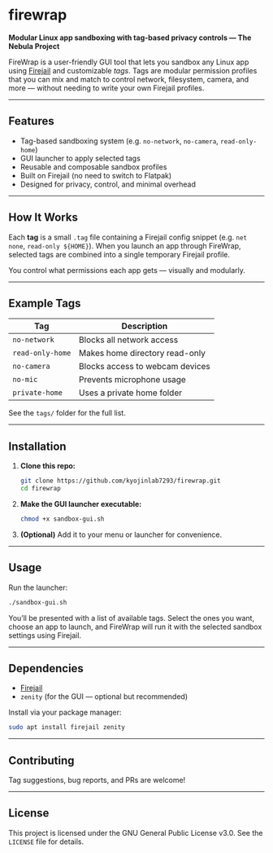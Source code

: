 # firewrap

**Modular Linux app sandboxing with tag-based privacy controls — The Nebula Project**

FireWrap is a user-friendly GUI tool that lets you sandbox any Linux app using [Firejail](https://firejail.wordpress.com/) and customizable *tags*. Tags are modular permission profiles that you can mix and match to control network, filesystem, camera, and more — without needing to write your own Firejail profiles.

---

## Features

- Tag-based sandboxing system (e.g. `no-network`, `no-camera`, `read-only-home`)
- GUI launcher to apply selected tags
- Reusable and composable sandbox profiles
- Built on Firejail (no need to switch to Flatpak)
- Designed for privacy, control, and minimal overhead

---

## How It Works

Each **tag** is a small `.tag` file containing a Firejail config snippet (e.g. `net none`, `read-only ${HOME}`). When you launch an app through FireWrap, selected tags are combined into a single temporary Firejail profile.

You control what permissions each app gets — visually and modularly.

---

## Example Tags

| Tag              | Description                         |
|------------------|-------------------------------------|
| `no-network`     | Blocks all network access           |
| `read-only-home` | Makes home directory read-only      |
| `no-camera`      | Blocks access to webcam devices     |
| `no-mic`         | Prevents microphone usage           |
| `private-home`   | Uses a private home folder          |

See the `tags/` folder for the full list.

---

## Installation

1. **Clone this repo:**
   ```bash
   git clone https://github.com/kyojinlab7293/firewrap.git
   cd firewrap
   ```

2. **Make the GUI launcher executable:**
   ```bash
   chmod +x sandbox-gui.sh
   ```

3. **(Optional)** Add it to your menu or launcher for convenience.

---

## Usage

Run the launcher:

```bash
./sandbox-gui.sh
```

You’ll be presented with a list of available tags. Select the ones you want, choose an app to launch, and FireWrap will run it with the selected sandbox settings using Firejail.

---

## Dependencies

- [Firejail](https://firejail.wordpress.com/)
- `zenity` (for the GUI — optional but recommended)

Install via your package manager:

```bash
sudo apt install firejail zenity
```

---

## Contributing

Tag suggestions, bug reports, and PRs are welcome!

---

## License

This project is licensed under the GNU General Public License v3.0. See the `LICENSE` file for details.
